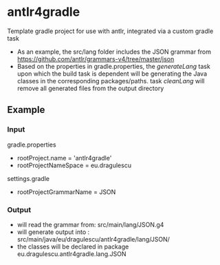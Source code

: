 # antlr4gradle
Template gradle project for use with antlr, integrated via a custom gradle task

* As an example, the src/lang folder includes the JSON grammar from https://github.com/antlr/grammars-v4/tree/master/json
* Based on the properties in gradle.properties, the *generateLang* task upon which the build task is dependent will be
generating the Java classes in the corresponding packages/paths. task *cleanLang* will remove all generated files from 
the output directory

## Example

### Input
gradle.properties
* rootProject.name = 'antlr4gradle'
* rootProjectNameSpace = eu.dragulescu

settings.gradle
* rootProjectGrammarName = JSON

### Output
- will read the grammar from: src/main/lang/JSON.g4
- will generate output into : src/main/java/eu/dragulescu/antlr4gradle/lang/JSON/
- the classes will be declared in package eu.dragulescu.antlr4gradle.lang.JSON

